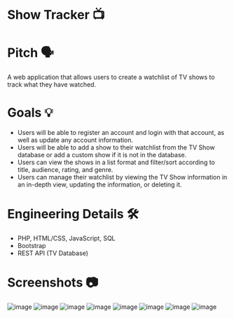# Show Tracker 📺

# Pitch 🗣️
A web application that allows users to create a watchlist of TV shows to track what they have watched.

# Goals 💡
- Users will be able to register an account and login with that account, as well as update any account information.
- Users will be able to add a show to their watchlist from the TV Show database or add a custom show if it is not in the database.
- Users can view the shows in a list format and filter/sort according to title, audience, rating, and genre.
- Users can manage their watchlist by viewing the TV Show information in an in-depth view, updating the information, or deleting it.

# Engineering Details 🛠️
- PHP, HTML/CSS, JavaScript, SQL
- Bootstrap
- REST API (TV Database)

# Screenshots 📷
![image](https://github.com/user-attachments/assets/aac2b315-4833-489c-b1f6-0da1d85ca242)
![image](https://github.com/user-attachments/assets/8a406807-d6b7-4888-bd73-6c0bf3615cb8)
![image](https://github.com/user-attachments/assets/71bb175d-9915-47e0-bab0-b064507e42cc)
![image](https://github.com/user-attachments/assets/3cea60d9-04ee-4ced-ba2a-69cd6dc48345)
![image](https://github.com/user-attachments/assets/61e864bf-036d-4751-8378-eed2887db900)
![image](https://github.com/user-attachments/assets/e7793967-055e-4383-abab-93188e177766)
![image](https://github.com/user-attachments/assets/3a64c091-aad9-49d1-9b25-c18eb238be08)
![image](https://github.com/user-attachments/assets/e43c772d-f265-478a-ab19-8c50cb9f45f4)



